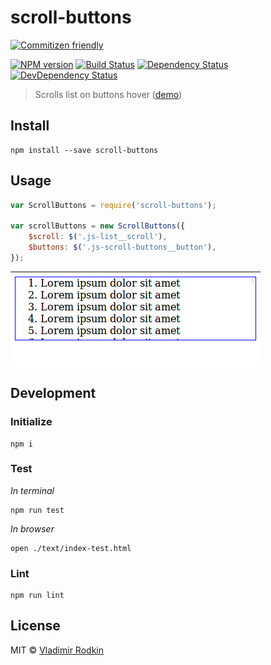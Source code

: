 # scroll-buttons

[![Commitizen friendly][commitizen-image]][commitizen-url]

[![NPM version][npm-image]][npm-url]
[![Build Status][travis-image]][travis-url]
[![Dependency Status][depstat-image]][depstat-url]
[![DevDependency Status][depstat-dev-image]][depstat-dev-url]

> Scrolls list on buttons hover ([demo][demo-url])

## Install

```shell
npm install --save scroll-buttons
```

## Usage

```javascript
var ScrollButtons = require('scroll-buttons');

var scrollButtons = new ScrollButtons({
    $scroll: $('.js-list__scroll'),
    $buttons: $('.js-scroll-buttons__button'),
});
```

![](preview/example.gif)

## Development

### Initialize
```shell
npm i
```

### Test
*In terminal*
```shell
npm run test
```

*In browser*
```shell
open ./text/index-test.html
```

### Lint
```shell
npm run lint
```

## License
MIT © [Vladimir Rodkin](https://github.com/VovanR)

[demo-url]: https://jsfiddle.net/VovanR/7m4838yz/

[commitizen-url]: http://commitizen.github.io/cz-cli/
[commitizen-image]: https://img.shields.io/badge/commitizen-friendly-brightgreen.svg?style=flat-square

[npm-url]: https://npmjs.org/package/scroll-buttons
[npm-image]: http://img.shields.io/npm/v/scroll-buttons.svg?style=flat-square

[travis-url]: https://travis-ci.org/VovanR/scroll-buttons
[travis-image]: http://img.shields.io/travis/VovanR/scroll-buttons.svg

[depstat-url]: https://david-dm.org/VovanR/scroll-buttons
[depstat-image]: https://david-dm.org/VovanR/scroll-buttons.svg

[depstat-dev-url]: https://david-dm.org/VovanR/scroll-buttons
[depstat-dev-image]: https://david-dm.org/VovanR/scroll-buttons/dev-status.svg

